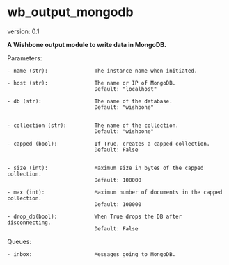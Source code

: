 wb_output_mongodb
=================

version: 0.1

**A Wishbone output module to write data in MongoDB.**

Parameters:

    - name (str):               The instance name when initiated.

    - host (str):               The name or IP of MongoDB.
                                Default: "localhost"

    - db (str):                 The name of the database.
                                Default: "wishbone"


    - collection (str):         The name of the collection.
                                Default: "wishbone"

    - capped (bool):            If True, creates a capped collection.
                                Default: False


    - size (int):               Maximum size in bytes of the capped collection.
                                Default: 100000

    - max (int):                Maximum number of documents in the capped collection.
                                Default: 100000

    - drop_db(bool):            When True drops the DB after disconnecting.
                                Default: False

Queues:

    - inbox:                    Messages going to MongoDB.
